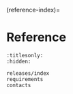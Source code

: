 (reference-index)=
# Reference

```{toctree}
:titlesonly:
:hidden:

releases/index
requirements
contacts
```
